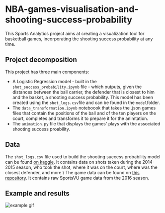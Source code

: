 # NBA-games-visualisation-and-shooting-success-probability
This Sports Analytics project aims at creating a visualization tool for basketball games, incorporating the shooting success probability at any time.

## Project decomposition

This project has three main components:
- A Logistic Regression model - built in the `shot_success_probability.ipynb` file - which outputs, given the distances between the ball carrier, the defender that is closest to him and the basket, a shooting success probability. This model has been created using the `shot_logs.csv`file and can be found in the `model`folder.
- The `data_transformation.ipynb` noteboook that takes the .json games files that contain the positions of the ball and of the ten players on the court, completes and transforms it to prepare it for the animtation.
- The `animation.py` file that displays the games' plays with the associated shooting success proability.

## Data

The `shot_logs.csv` file used to build the shooting success probability model can be found [on kaggle](https://www.kaggle.com/dansbecker/nba-shot-logs). It contains data on shots taken during the 2014-2015 season, who took the shot, where it was on the court, where was the closest defender, and more.\\
The game data can be found on [this repository](https://github.com/linouk23/NBA-Player-Movements). It contains raw SportsVU game data from the 2016 season.

## Example and results

![example gif]()
